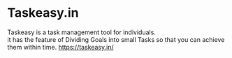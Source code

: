 # Taskeasy.in
Taskeasy is a task management tool for individuals. </br>
it has the feature of Dividing Goals into small Tasks so that you can achieve them within time. 
https://taskeasy.in/

